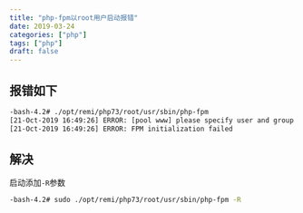 ```yaml
---
title: "php-fpm以root用户启动报错"
date: 2019-03-24
categories: ["php"]
tags: ["php"]
draft: false 
---
```

## 报错如下

```bash
-bash-4.2# ./opt/remi/php73/root/usr/sbin/php-fpm
[21-Oct-2019 16:49:26] ERROR: [pool www] please specify user and group other than root
[21-Oct-2019 16:49:26] ERROR: FPM initialization failed
```

## 解决

启动添加`-R`参数

```bash
-bash-4.2# sudo ./opt/remi/php73/root/usr/sbin/php-fpm -R
```

